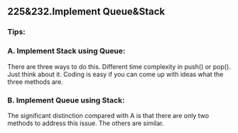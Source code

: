 ## 225&232.Implement Queue&Stack

### Tips:
### A. Implement Stack using Queue:  
There are three ways to do this. Different time complexity in push() or pop(). Just think about it. Coding is easy if you can
come up with ideas what the three methods are.


### B. Implement Queue using Stack:
The significant distinction compared with A is that there are only two methods to address this issue. The others are similar.
